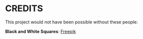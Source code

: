 # CREDITS
This project would not have been possible without these people:

**Black and White Squares**: [Freepik](https://www.flaticon.com/authors/freepik)
